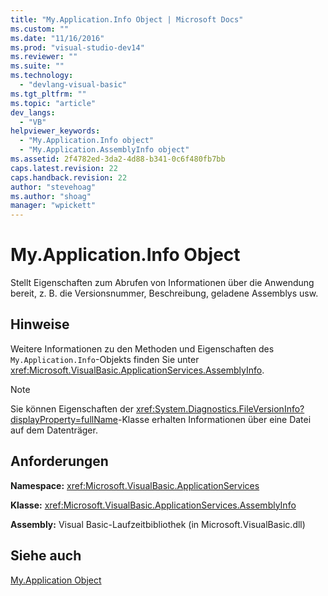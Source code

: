 ```yaml
---
title: "My.Application.Info Object | Microsoft Docs"
ms.custom: ""
ms.date: "11/16/2016"
ms.prod: "visual-studio-dev14"
ms.reviewer: ""
ms.suite: ""
ms.technology: 
  - "devlang-visual-basic"
ms.tgt_pltfrm: ""
ms.topic: "article"
dev_langs: 
  - "VB"
helpviewer_keywords: 
  - "My.Application.Info object"
  - "My.Application.AssemblyInfo object"
ms.assetid: 2f4782ed-3da2-4d88-b341-0c6f480fb7bb
caps.latest.revision: 22
caps.handback.revision: 22
author: "stevehoag"
ms.author: "shoag"
manager: "wpickett"
---
```

# My.Application.Info Object
Stellt Eigenschaften zum Abrufen von Informationen über die Anwendung bereit, z. B. die Versionsnummer, Beschreibung, geladene Assemblys usw.  
  
## Hinweise  
 Weitere Informationen zu den Methoden und Eigenschaften des `My.Application.Info`\-Objekts finden Sie unter <xref:Microsoft.VisualBasic.ApplicationServices.AssemblyInfo>.  
  
> [!NOTE]
>  Sie können Eigenschaften der <xref:System.Diagnostics.FileVersionInfo?displayProperty=fullName>\-Klasse erhalten Informationen über eine Datei auf dem Datenträger.  
  
## Anforderungen  
 **Namespace:** <xref:Microsoft.VisualBasic.ApplicationServices>  
  
 **Klasse:** <xref:Microsoft.VisualBasic.ApplicationServices.AssemblyInfo>  
  
 **Assembly:** Visual Basic\-Laufzeitbibliothek \(in Microsoft.VisualBasic.dll\)  
  
## Siehe auch  
 [My.Application Object](../../../visual-basic/language-reference/objects/my-application-object.md)